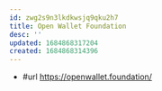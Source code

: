 ```yaml
---
id: zwg2s9n3lkdkwsjq9qku2h7
title: Open Wallet Foundation
desc: ''
updated: 1684868317204
created: 1684868314396
---
```


- #url https://openwallet.foundation/